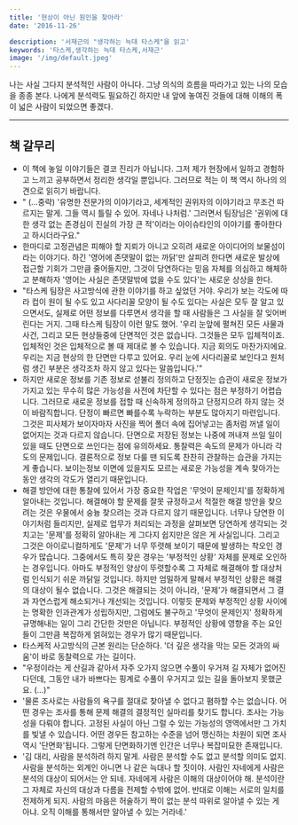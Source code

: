```yaml
---
title: '현상이 아닌 원인을 찾아라'
date: '2016-11-26'

description: '서재근의 "생각하는 늑대 타스케"을 읽고'
keywords: '타스케,생각하는 늑대 타스케,서재근'
image: '/img/default.jpeg'
---
```


나는 사실 그다지 분석적인 사람이 아니다. 그냥 의식의 흐름을 따라가고 있는 나의 모습을 종종 본다. 나에게 분석력도 필요하긴 하지만 내 앞에 놓여진 것들에 대해 이해의 폭이 넓은 사람이 되었으면 좋겠다.

-----

## 책 갈무리

- 이 책에 놓일 이야기들은 결코 진리가 아닙니다. 그저 제가 현장에서 일하고 경험하고 느끼고 공부하면서 정리한 생각일 뿐입니다. 그러므로 적는 이 책 역시 하나의 의견으로 읽히기 바랍니다.
- " (...중략) '유명한 전문가의 이야기라고, 세계적인 권위자의 이야기라고 무조건 따르지는 말게. 그들 역시 틀릴 수 있어. 자네나 나처럼.' 그러면서 팀장님은 '권위에 대한 생각 없는 존경심이 진실의 가장 큰 적'이라는 아이슈타인의 이야기를 좋아한다고 하시더라구요."
- 한마디로 고정관념은 피해야 할 지뢰가 아니고 오히려 새로운 아이디어의 보물섬이라는 이야기다. 하긴 '영어에 존댓말이 없는 까닭'만 살피려 한다면 새로운 발상에 접근할 기회가 그만큼 줄어들지만, 그것이 당연하다는 믿음 자체를 의심하고 해체하고 분해하자 '영어는 사실은 존댓말밖에 없을 수도 있다'는 새로운 상상을 한다.
- "타스케 팀장은 사고방식에 관한 이야기를 하고 싶었던 거야. 우리가 보는 각도에 따라 컵이 원이 될 수도 있고 사다리꼴 모양이 될 수도 있다는 사실은 모두 잘 알고 있으면서도, 실제로 어떤 정보를 다루면서 생각을 할 때 사람들은 그 사실을 잘 잊어버린다는 거지. 그때 타스케 팀장이 이런 말도 했어. '우리 눈앞에 펼쳐진 모든 사물과 사건, 그리고 모든 현상들중에 단면적인 것은 없습니다. 그것들은 모두 입체적이죠. 입체적인 것은 입체적으로 볼 때 제대로 볼 수 있습니다. 지금 회의도 마찬가지에요. 우리는 지금 현상의 한 단면만 다루고 있어요. 우리 눈에 사다리꼴로 보인다고 원처럼 생긴 부분은 생각조차 하지 않고 있다는 말씀입니다.'"
- 하지만 새로운 정보를 기존 정보로 섣불리 정의하고 단정짓는 습관이 새로운 정보가 가지고 있는 무수히 많은 가능성을 사전에 차단할 수 있다는 점은 부정하기 어렵습니다. 그러므로 새로운 정보를 접할 때 신속하게 정의하고 단정지으려 하지 않는 것이 바람직합니다. 단정이 빠르면 빠를수록 누락하는 부분도 많아지기 마련입니다. 그것은 피사체가 보이자마자 사진을 찍어 폴더 속에 집어넣고는 좀처럼 꺼낼 일이 없어지는 것과 다르지 않습니다. 단면으로 저장된 정보는 나중에 꺼내져 쓰일 일이 있을 때도 단면으로 쓰인다는 점에 유의하세요. 통찰력은 속도의 문제가 아니라 각도의 문제입니다. 결론적으로 정보 다룰 땐 되도록 찬찬히 관찰하는 습관을 가지는 게 좋습니다. 보이는정보 이면에 있을지도 모르는 새로운 가능성을 계속 찾아가는 동안 생각의 각도가 열리기 때문입니다.
- 해결 방안에 대한 통찰에 있어서 가장 중요한 작업은 '무엇이 문제인지'를 정확하게 알아내는 것입니다. 해결해야 할 문제를 잘못 규정하고서 적절한 해결 방안을 찾으려는 것은 우물에서 숭늉 찾으려는 것과 다르지 않기 때문입니다. 너무나 당연한 이야기처럼 들리지만, 실제로 업무가 처리되는 과정을 살펴보면 당연하게 생각되는 것치고는 '문제'를 정확히 알아내는 게 그다지 쉽지만은 않은 게 사실입니다. 그리고 그것은 아이로니컬하게도 '문제'가 너무 뚜렷해 보이기 때문에 발생하는 착오인 경우가 많습니다. 그중에서도 특히 잦은 경우는 '부정적인 상황' 자체를 문제로 오인하는 경우입니다. 아마도 부정적인 양상이 뚜렷할수록 그 자체로 해결해야 할 대상처럼 인식되기 쉬운 까닭일 것입니다. 하지만 엄밀하게 말해서 부정적인 상황은 해결의 대상이 될수 없습니다. 그것은 해결되는 것이 아니라, '문제'가 해결되면서 그 결과 자연스럽게 해소되거나 개선되는 것입니다. 이렇듯 문제와 부정적인 상황 사이에는 명확한 인과관계가 성립하지만, 그럼에도 불구하고 '무엇이 문제인지' 정확하게 규명해내는 일이 그리 간단한 것만은 아닙니다. 부정적인 상황에 영향을 주는 요인들이 그만큼 복잡하게 얽혀있는 경우가 많기 때문입니다.
- 타스케적 사고방식의 근본 원리는 단순하다. '더 깊은 생각을 막는 모든 것과의 싸움'이 바로 동찰력으로 가는 길이다.
- "우정이라는 게 산길과 같아서 자주 오가지 않으면 수풀이 우거져 길 자체가 없어진다던데, 그동안 내가 바쁘다는 핑계로 수풀이 우거지고 있는 길을 돌아보지 못했군요. (...)"
- '물론 조사로는 사람들의 욕구를 절대로 찾아낼 수 없다고 폄하할 수는 없습니다. 어떤 경우는 조사를 통해 문제 해결의 결정적인 실마리를 찾기도 합니다. 조사는 가능성을 다뤄야 합니다. 고정된 사실이 아닌 그럴 수 있는 가능성의 영역에서만 그 가치를 빛낼 수 있습니다. 어떤 경우든 참고하는 수준을 넘어 맹신하는 차원이 되면 조사 역시 '단면화'됩니다. 그렇게 단면화하기엔 인간은 너무나 복잡미묘한 존재입니다.
- '김 대리, 사람을 분석하려 하지 말게. 사람은 분석할 수도 없고 분석할 의미도 없지. 사람을 분석하는 외계인 아니면 나 같은 늑대나 할 짓이야. 사람인 자네에게 사람은 분석의 대상이 되어서는 안 되네. 자네에게 사람은 이해의 대상이어야 해. 분석이란 그 자체로 자신의 대상과 다름을 전제할 수밖에 없어. 반대로 이해는 서로의 일치를 전제하게 되지. 사람의 마음은 허술하기 짝이 없는 분석 따위로 알아낼 수 있는 게 아냐. 오직 이해를 통해서만 알아낼 수 있는 거라네.'
